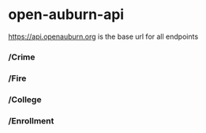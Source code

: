 # open-auburn-api

https://api.openauburn.org is the base url for all endpoints

### /Crime

### /Fire

### /College

### /Enrollment
